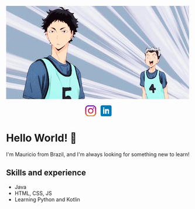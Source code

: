 ![mauricioTocura header](https://github.com/mauricioTocura/mauricioTocura/blob/main/gif/haikyuu2.gif)

<p align='center'>
<a href="https://instagram.com/tocuraa"><img height="30" src="https://github.com/mauricioTocura/mauricioTocura/blob/main/icons/instagram.png?raw=true"></a>&nbsp;&nbsp;
<a href="https://www.linkedin.com/in/mauriciotocura/"><img height="30" src="https://github.com/mauricioTocura/mauricioTocura/blob/main/icons/linkedin.png?raw=true"></a>
</p>

# Hello World! 👋

I'm Mauricio from Brazil, and I'm always looking for something new to learn!

## Skills and experience

- Java
- HTML, CSS, JS
- Learning Python and Kotlin 
